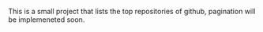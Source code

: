 This is a small project that lists the top repositories of github, pagination will be implemeneted soon.
